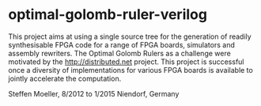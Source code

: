 optimal-golomb-ruler-verilog
============================

This project aims at using a single source tree for the generation of readily synthesisable FPGA code for a range of FPGA boards, simulators and assembly rewriters. The Optimal Golomb Rulers as a challenge were motivated by the http://distributed.net project. This project is successful once a diversity of implementations for various FPGA boards is available to jointly accelerate the computation.

Steffen Moeller, 8/2012 to 1/2015 
Niendorf, Germany
